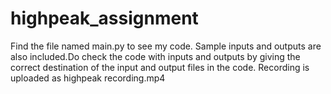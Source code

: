 # highpeak_assignment

Find the file named main.py to see my code.
Sample inputs and outputs are also included.Do check the code with inputs and outputs by giving the correct destination of the input and output files in the code.
Recording is uploaded as highpeak recording.mp4

